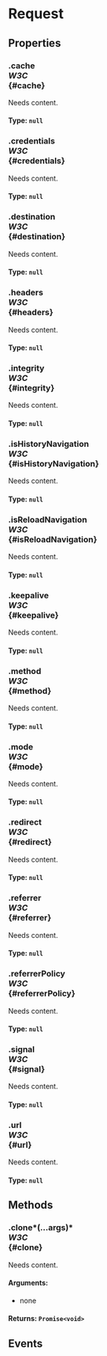 # Request

## Properties

### .cache <div class="specs"><i>W3C</i></div> {#cache}

Needs content.

#### **Type**: `null`

### .credentials <div class="specs"><i>W3C</i></div> {#credentials}

Needs content.

#### **Type**: `null`

### .destination <div class="specs"><i>W3C</i></div> {#destination}

Needs content.

#### **Type**: `null`

### .headers <div class="specs"><i>W3C</i></div> {#headers}

Needs content.

#### **Type**: `null`

### .integrity <div class="specs"><i>W3C</i></div> {#integrity}

Needs content.

#### **Type**: `null`

### .isHistoryNavigation <div class="specs"><i>W3C</i></div> {#isHistoryNavigation}

Needs content.

#### **Type**: `null`

### .isReloadNavigation <div class="specs"><i>W3C</i></div> {#isReloadNavigation}

Needs content.

#### **Type**: `null`

### .keepalive <div class="specs"><i>W3C</i></div> {#keepalive}

Needs content.

#### **Type**: `null`

### .method <div class="specs"><i>W3C</i></div> {#method}

Needs content.

#### **Type**: `null`

### .mode <div class="specs"><i>W3C</i></div> {#mode}

Needs content.

#### **Type**: `null`

### .redirect <div class="specs"><i>W3C</i></div> {#redirect}

Needs content.

#### **Type**: `null`

### .referrer <div class="specs"><i>W3C</i></div> {#referrer}

Needs content.

#### **Type**: `null`

### .referrerPolicy <div class="specs"><i>W3C</i></div> {#referrerPolicy}

Needs content.

#### **Type**: `null`

### .signal <div class="specs"><i>W3C</i></div> {#signal}

Needs content.

#### **Type**: `null`

### .url <div class="specs"><i>W3C</i></div> {#url}

Needs content.

#### **Type**: `null`

## Methods

### .clone*(...args)* <div class="specs"><i>W3C</i></div> {#clone}

Needs content.

#### **Arguments**:


 - none

#### **Returns**: `Promise<void>`

## Events

